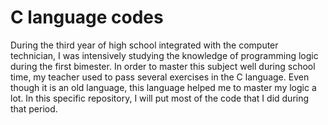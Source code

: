 # C language codes

During the third year of high school integrated with the computer technician, I was intensively studying the knowledge of programming logic during the first bimester. In order to master this subject well during school time, my teacher used to pass several exercises in the C language. Even though it is an old language, this language helped me to master my logic a lot. In this specific repository, I will put most of the code that I did during that period.



